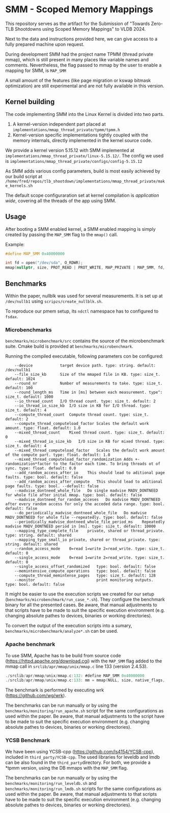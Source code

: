 # SMM - Scoped Memory Mappings

This repository serves as the artifact for the Submission of "Towards Zero-TLB Shootdowns using Scoped Memory Mappings" to VLDB 2024.

Next to the data and instructions provided here, we can give access to a fully prepared machine upon request.

During development SMM had the project name TPMM (thread private mmap), which is still present in many places like variable names and comments.
Nevertheless, the flag passed to mmap by the user to enable a mapping for SMM, is `MAP_SMM`

A small amount of the features (like page migration or kswap bitmask optimization) are still experimental and are not fully available in this version.

## Kernel building

The code implementing SMM into the Linux Kernel is divided into two parts.
1. A kernel-version independent part placed at `implementations/mmap_thread_private/tpmm/tpmm.h`
2. Kernel-version specific implementations tightly coupled with the memory internals, directly implemented in the kernel source code.

We provide a kernel version 5.15.12 with SMM implemented at `implementations/mmap_thread_private/linux-5.15.12/`.
The config we used is `implementations/mmap_thread_private/configs/config-5.15.12`

As SMM adds various config parameters, build is most easily achieved by our build script at `/home/fred/repos/tlb_shootdown/implementations/mmap_thread_private/make_kernels.sh`

The default scope configuraration set at kernel compilation is *application wide*, covering all the threads of the app using SMM.

## Usage

After booting a SMM enabled kernel, a SMM enabled mapping is simply created by passing the `MAP_SMM` flag to the `mmap()` call. 

Example:
```c
#define MAP_SMM 0x40000000

int fd = open("/dev/sda", O_RDWR);
mmap(nullptr, size, PROT_READ | PROT_WRITE, MAP_PRIVATE | MAP_SMM, fd, 0);
```

## Benchmarks

Within the paper, nullblk was used for several measurements. It is set up at `/dev/nullb1` using `scripzs/create_nullblk.sh`.

To reproduce our pmem setup, its `ndctl` namespace has to configured to `fsdax`.

### Microbenchmarks
`benchmarks/microbenchmark/src` contains the source of the microbenchmark suite. Cmake build is provided at `benchmarks/microbenchmark`.

Running the compiled executable, following parameters con be configured:

        --device            target device path. type: string. default: /dev/nullb1
        --file_size_kb      Size of the mmaped file in KB. type: size_t. default: 1024
        --round_nr          Number of measurements to take. type: size_t. default: 100
        --round_length_ms   Time in [ms] between each measurement. type^: size_t. default: 1000
        --io_thread_count   I/O thread count. type: size_t. default: 2
        --io_thread_io_size_kb  I/O size in KB for I/O thread. type: size_t. default: 4
        --compute_thread_count  Compute thread count. type: size_t. default: 2
        --compute_thread_computeload_factor Scales the default work amount. type: float. default: 1.0
        --mixed_thread_count    Mixed thread count. type: size_t. default: 0
        --mixed_thread_io_size_kb   I/O size in KB for mixed thread. type: size_t. default: 4
        --mixed_thread_computeload_factor   Scales the default work amount of the compute part. type: float. default: 1.0
        --mixed_thread_computeload_factor_randomization Adds +- randomization*factor to the factor each time. To bring threads ot of sync. type: float. default: 0.0
        --add_random_access_after_io    This should lead to aditional page faults. type: bool. default: false
        --add_random_access_after_compute   This should lead to aditional page faults. type: bool. --default: false
        --madvise_dontneed_whole_file   Do single madvise MADV_DONTNEED for whole file after inital mmap. type: bool. default: false
        --madvise_dontneed_for_random_acceses   Do madvise MADV_DONTNEED after every random access for only the acceded data range. type: bool. default: false
        --do_periodically_madvise_dontneed_whole_file   Do madvise MADV_DONTNEED for whole file --repeatedly. type: bool. default: false
        --periodically_madvise_dontneed_whole_file_period_ms    Repeatedly madvise MADV_DONTNEED period in [ms]. type: size_t. default: 10000
        --mapping_type_complete_file    private, shared or thread_private. type: string. default: shared
        --mapping_type_small_io private, shared or thread_private. type: string. default: shared
        --random_access_mode    0=read 1=write 2=read_write. type: size_t. default: 0
        --single_access_mode    0=read 1=write 2=read_write. type: size_t. default: 0
        --single_access_offset_randomized   type: bool. default: false
        --memintensive_compute_operations   type: bool. default: false
        --compute_thread_memintense_pages   type: size_t. default: 128
        --monitor                           print monitoring outputs. type: bool. default: false

It might be easier to use the execution scripts we created for our setup (`benchmarks/microbenchmark/run_case_*.sh`). They configure the benchmark binary for all the presented cases. Be aware, that manual adjustments to that scripts have to be made to suit the specific execution environment (e.g. changing absolute pathes to devices, binaries or working directories).

To convert the output of the execution scripts into a sumary, `benchmarks/microbenchmark/analyze*.sh` can be used.

### Apache benchmark
To use SMM, Apache has to be build from source code (https://httpd.apache.org/download.cgi) with the `MAP_SMM` flag added to the mmap call in `srclib/apr/mmap/unix/mmap.c` line 133 (version 2.4.53).

```c
./srclib/apr/mmap/unix/mmap.c:132: #define MAP_SMM 0x40000000
./srclib/apr/mmap/unix/mmap.c:133: mm = mmap(NULL, size, native_flags, MAP_SHARED | MAP_SMM, file->filedes, offset);
```

The benchmark is performed by executing wrk (https://github.com/wg/wrk).

The benchmarks can be run manually or by using the `benchmarks/monitoring/run_apache.sh` script for the same configurations as used within the paper. Be aware, that manual adjustments to the script have to be made to suit the specific execution environment (e.g. changing absolute pathes to devices, binaries or working directories).


### YCSB Benchmark
We have been using YCSB-cpp (https://github.com/ls4154/YCSB-cpp), included in `third_party/YCSB-cpp`. The used libraries for leveldb and lmdb can be also found in the `third_party`directory. For both, we provide a *tpmm version, using the DB mmaps with the `MAP_SMM` flag.

The benchmarks can be run manually or by using the `benchmarks/monitoring/run_leveldb.sh` and `benchmarks/monitoring/run_lmdb.sh` scripts for the same configurations as used within the paper. Be aware, that manual adjustments to that scripts have to be made to suit the specific execution environment (e.g. changing absolute pathes to devices, binaries or working directories).
